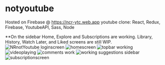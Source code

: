 # notyoutube
Hosted on Firebase @ https://ncr-ytc.web.app
youtube clone: React, Redux, Firebase, YoutubeAPI, Sass, Node

**On the sidebar Home, Explore and Subscriptions are working. Library, History, Watch Later, and Liked screens are still WIP.
![NRnotYoutube loginscreen](https://user-images.githubusercontent.com/65512131/124034185-8435d200-d9c0-11eb-9cea-4a284d63bf1b.png)
![homescreen](https://user-images.githubusercontent.com/65512131/123899300-88181480-d92c-11eb-914d-1bccffd6051b.png)
![topbar working](https://user-images.githubusercontent.com/65512131/123899338-9e25d500-d92c-11eb-893a-f554cd3b15c8.png)
![videoplaying](https://user-images.githubusercontent.com/65512131/123899367-ae3db480-d92c-11eb-8b3c-3f585491ee89.png)
![comments work](https://user-images.githubusercontent.com/65512131/123899392-b990e000-d92c-11eb-9b99-dab292580afa.png)
![working suggestions sidebar](https://user-images.githubusercontent.com/65512131/123899398-bc8bd080-d92c-11eb-81f3-2d5508a4d58a.png)
![subscriptionscreen](https://user-images.githubusercontent.com/65512131/123899326-949c6d00-d92c-11eb-8d8c-4f075cffcd3a.png)
